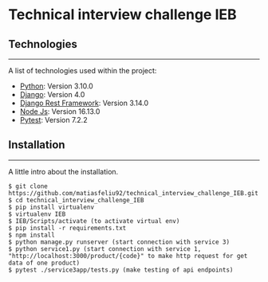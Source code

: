 # Technical interview challenge IEB

## Technologies
***
A list of technologies used within the project:
* [Python](https://www.python.org/): Version 3.10.0 
* [Django](https://www.djangoproject.com/): Version 4.0
* [Django Rest Framework](https://www.django-rest-framework.org/): Version 3.14.0
* [Node Js](https://nodejs.org/en): Version 16.13.0
* [Pytest](https://pypi.org/project/pytest/): Version 7.2.2

## Installation
***
A little intro about the installation. 
```
$ git clone https://github.com/matiasfeliu92/technical_interview_challenge_IEB.git
$ cd technical_interview_challenge_IEB
$ pip install virtualenv
$ virtualenv IEB
$ IEB/Scripts/activate (to activate virtual env)
$ pip install -r requirements.txt
$ npm install
$ python manage.py runserver (start connection with service 3)
$ python service1.py (start connection with service 1, "http://localhost:3000/product/{code}" to make http request for get data of one product)
$ pytest ./service3app/tests.py (make testing of api endpoints)
```